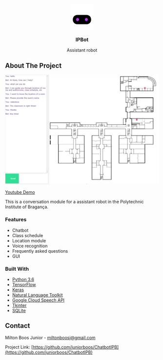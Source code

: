 <!-- PROJECT LOGO -->
<br />
<p align="center">
  <a href="https://github.com/juniorboos/Smart-Parking">
    <img src="assets/icon.png" alt="Logo" width="80" height="80">
  </a>

  <h3 align="center">IPBot</h3>

  <p align="center">
    Assistant robot
  </p>
</p>


<!-- ABOUT THE PROJECT -->
## About The Project
<p align="center">
  <img src="assets/screenshot.png" alt="Logo" width="600">
  
  [Youtube Demo](https://youtu.be/gOLF7uMMAAM)
</p>


This is a conversation module for a assistant robot in the Polytechnic Institute of Bragança.

### Features

* Chatbot
* Class schedule
* Location module
* Voice recognition
* Frequently asked questions
* GUI


### Built With

* [Python 3.6](https://www.python.org)
* [TensorFlow](https://www.tensorflow.org)
* [Keras](https://keras.io)
* [Natural Language Toolkit](https://www.nltk.org)
* [Google Cloud Speech API](https://cloud.google.com/speech-to-text)
* [Tkinter](https://docs.python.org/3/library/tkinter.html)
* [SQLite](https://www.sqlite.org/index.html)


<!-- CONTACT -->
## Contact

Milton Boos Junior - miltonboosj@gmail.com

Project Link: [https://github.com/juniorboos/ChatbotIPB](https://github.com/juniorboos/ChatbotIPB)






